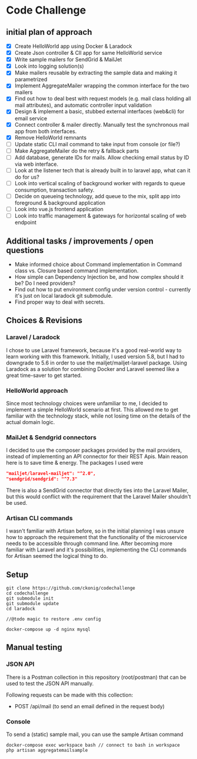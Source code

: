 # Code Challenge

## initial plan of approach

- [x] Create HelloWorld app using Docker & Laradock
- [x] Create Json controller & ClI app for same HelloWorld service
- [x] Write sample mailers for SendGrid & MailJet
- [x] Look into logging solution(s)
- [x] Make mailers reusable by extracting the sample data and making it parametrized
- [x] Implement AggregateMailer wrapping the common interface for the two mailers
- [x] Find out how to deal best with request models (e.g. mail class holding all mail attributes), and automatic controller input validation
- [x] Design & implement a basic, stubbed external interfaces (web&cli) for email service
- [x] Connect controller & mailer directly. Manually test the synchronous mail app from both interfaces.
- [x] Remove HelloWorld remnants
- [ ] Update static CLI mail command to take input from console (or file?)
- [ ] Make AggregateMailer do the retry & fallback parts
- [ ] Add database, generate IDs for mails. Allow checking email status by ID via web interface.
- [ ] Look at the listener tech that is already built in to laravel app, what can it do for us?
- [ ] Look into vertical scaling of background worker with regards to queue consumption, transaction safety.
- [ ] Decide on queueing technology, add queue to the mix, split app into foreground & background application
- [ ] Look into vue.js frontend application
- [ ] Look into traffic management & gateways for horizontal scaling of web endpoint

## Additional tasks / improvements / open questions

- Make informed choice about Command implementation in Command class vs. Closure based command implementation.
- How simple can Dependency Injection be, and how complex should it be? Do I need providers?
- Find out how to put environment config under version control - currently it's just on local laradock git submodule.
- Find proper way to deal with secrets.

## Choices & Revisions

### Laravel / Laradock

I chose to use Laravel framework, because it's a good real-world way to learn working with this framework. Initially, I used version 5.8, but I had to downgrade to 5.6 in order to use the mailjet/mailjet-laravel package. Using Laradock as a solution for combining Docker and Laravel seemed like a great time-saver to get started.

### HelloWorld approach

Since most technology choices were unfamiliar to me, I decided to implement a simple HelloWorld scenario at first. This allowed me to get familiar with the technology stack, while not losing time on the details of the actual domain logic.

### MailJet & Sendgrid connectors

I decided to use the composer packages provided by the mail providers, instead of implementing an API connector for their REST Apis. Main reason here is to save time & energy. The packages I used were

```json
"mailjet/laravel-mailjet": "^2.0",
"sendgrid/sendgrid": "^7.3"
```

There is also a SendGrid connector that directly ties into the Laravel Mailer, but this would conflict with the requirement that the Laravel Mailer shouldn't be used.

### Artisan CLI commands

I wasn't familiar with Artisan before, so in the initial planning I was unsure how to approach the requirement that the functionality of the microservice needs to be accessible through command line. After becoming more familiar with Laravel and it's possibilities, implementing the CLI commands for Artisan seemed the logical thing to do.

## Setup

```cli
git clone https://github.com/ckonig/codechallenge
cd codechallenge
git submodule init
git submodule update
cd laradock

//@todo magic to restore .env config

docker-compose up -d nginx mysql
```

## Manual testing

### JSON API

There is a Postman collection in this repository (root/postman) that can be used to test the JSON API manually.

Following requests can be made with this collection:

- POST /api/mail (to send an email defined in the request body)

### Console

To send a (static) sample mail, you can use the sample Artisan command

```cli
docker-compose exec workspace bash // connect to bash in workspace
php artisan aggregatemailsample
```
